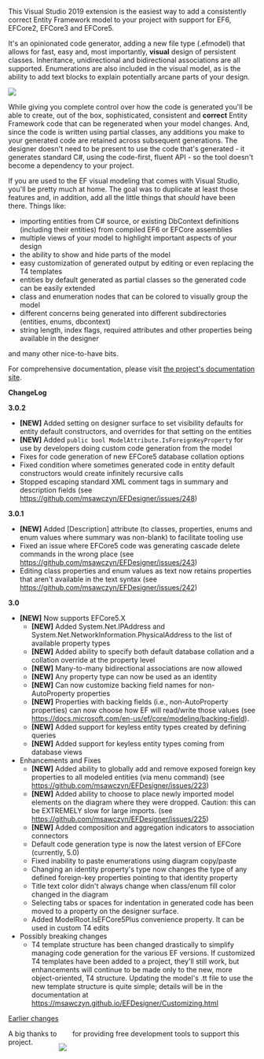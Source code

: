 This Visual Studio 2019 extension is the easiest way to add a consistently correct Entity Framework model to your project with support for EF6, EFCore2, EFCore3 and EFCore5.

It's an opinionated code generator, adding a new file type (.efmodel) that allows for fast, easy and, most importantly, **visual** design 
of persistent classes. Inheritance, unidirectional and bidirectional associations are all supported. Enumerations are also included in 
the visual model, as is the ability to add text blocks to explain potentially arcane parts of your design.

<img src="https://msawczyn.github.io/EFDesigner/images/Designer.jpg">

While giving you complete control over how the code is generated you'll be able to create, out of the box, sophisticated, 
consistent and **correct** Entity Framework code that can be regenerated when your model changes. And, since the code is written using 
partial classes, any additions you make to your generated code are retained across subsequent generations.
The designer doesn't need to be present to use the code that's generated - it generates standard C#, using the code-first, fluent API - so the tool doesn't
become a dependency to your project.

If you are used to the EF visual modeling that comes with Visual Studio, you'll be pretty much at home. The goal was to duplicate 
at least those features and, in addition, add all the little things that _should_ have been there. Things like:

*   importing entities from C# source, or existing DbContext definitions (including their entities) from compiled EF6 or EFCore assemblies
*   multiple views of your model to highlight important aspects of your design
*   the ability to show and hide parts of the model
*   easy customization of generated output by editing or even replacing the T4 templates
*   entities by default generated as partial classes so the generated code can be easily extended
*   class and enumeration nodes that can be colored to visually group the model
*   different concerns being generated into different subdirectories (entities, enums, dbcontext)
*   string length, index flags, required attributes and other properties being available in the designer

and many other nice-to-have bits.

For comprehensive documentation, please visit [the project's documentation site](https://msawczyn.github.io/EFDesigner/).

**ChangeLog**

**3.0.2**
   - **[NEW]** Added setting on designer surface to set visibility defaults for entity default constructors, and overrides for that setting on the entities
   - **[NEW]** Added `public bool ModelAttribute.IsForeignKeyProperty` for use by developers doing custom code generation from the model
   - Fixes for code generation of new EFCore5 database collation options
   - Fixed condition where sometimes generated code in entity default constructors would create infinitely recursive calls
   - Stopped escaping standard XML comment tags in summary and description fields (see https://github.com/msawczyn/EFDesigner/issues/248)

**3.0.1**
   - **[NEW]** Added [Description] attribute (to classes, properties, enums and enum values where summary was non-blank) to facilitate tooling use
   - Fixed an issue where EFCore5 code was generating cascade delete commands in the wrong place (see https://github.com/msawczyn/EFDesigner/issues/243)
   - Editing class properties and enum values as text now retains properties that aren't available in the text syntax (see https://github.com/msawczyn/EFDesigner/issues/242)

**3.0**
   - **[NEW]** Now supports EFCore5.X 
      - **[NEW]** Added System.Net.IPAddress and System.Net.NetworkInformation.PhysicalAddress to the list of available property types
      - **[NEW]** Added ability to specify both default database collation and a collation override at the property level 
      - **[NEW]** Many-to-many bidirectional associations are now allowed 
      - **[NEW]** Any property type can now be used as an identity 
      - **[NEW]** Can now customize backing field names for non-AutoProperty properties 
      - **[NEW]** Properties with backing fields (i.e., non-AutoProperty properties) can now choose how EF will read/write those values (see https://docs.microsoft.com/en-us/ef/core/modeling/backing-field).
      - **[NEW]** Added support for keyless entity types created by defining queries
      - **[NEW]** Added support for keyless entity types coming from database views
   - Enhancements and Fixes
      - **[NEW]** Added ability to globally add and remove exposed foreign key properties to all modeled entities (via menu command) (see https://github.com/msawczyn/EFDesigner/issues/223)
      - **[NEW]** Added ability to choose to place newly imported model elements on the diagram where they were dropped. Caution: this can be EXTREMELY slow for large imports. (see https://github.com/msawczyn/EFDesigner/issues/225)
      - **[NEW]** Added composition and aggregation indicators to association connectors
      - Default code generation type is now the latest version of EFCore (currently, 5.0)
      - Fixed inability to paste enumerations using diagram copy/paste
      - Changing an identity property's type now changes the type of any defined foreign-key properties pointing to that identity property
      - Title text color didn't always change when class/enum fill color changed in the diagram
      - Selecting tabs or spaces for indentation in generated code has been moved to a property on the designer surface.
      - Added ModelRoot.IsEFCore5Plus convenience property. It can be used in custom T4 edits
   - Possibly breaking changes
      - T4 template structure has been changed drastically to simplify managing code generation for the various EF versions.
        If customized T4 templates have been added to a project, they'll still work, but enhancements will continue to be made only to the new, more 
        object-oriented, T4 structure. Updating the model's .tt file to use the new template structure is quite simple; details will be in the documentation 
        at https://msawczyn.github.io/EFDesigner/Customizing.html

[Earlier changes](https://github.com/msawczyn/EFDesigner/blob/master/changelog.txt)

A big thanks to <a href="https://www.jetbrains.com/?from=EFDesigner"><img src="https://msawczyn.github.io/EFDesigner/images/jetbrains-variant-2a.png" style="margin-bottom: -30px"></a> &nbsp; for providing free development tools to support this project.

